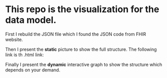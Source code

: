 # This repo is the visualization for the data model.

First I rebuild the JSON file which I found the JSON code from FHIR website.

Then I present the **__static__** picture to show the full structure. The following link is th .html link:

Finally I present the **dynamic** interactive graph to show the structure which depends on your demand.
